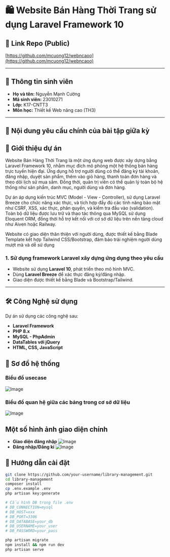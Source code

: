 # 🛍️ Website Bán Hàng Thời Trang sử dụng Laravel Framework 10

## 🔗 Link Repo (Public)

[https://github.com/mcuong12/webncaoo](https://github.com/mcuong12/webncaoo)

---

## 👤 Thông tin sinh viên

- **Họ và tên:** Nguyễn Mạnh Cường  
- **Mã sinh viên:** 23010271
- **Lớp:** K17-CNTT3  
- **Môn học:** Thiết kế Web nâng cao (TH3) 
---

## 📌 Nội dung yêu cầu chính của bài tập giữa kỳ
## 📝 Giới thiệu dự án
Website Bán Hàng Thời Trang là một ứng dụng web được xây dựng bằng Laravel Framework 10, nhằm mục đích mô phỏng một hệ thống bán hàng trực tuyến hiện đại. Ứng dụng hỗ trợ người dùng có thể đăng ký tài khoản, đăng nhập, duyệt sản phẩm, thêm vào giỏ hàng, thanh toán đơn hàng và theo dõi lịch sử mua sắm. Đồng thời, quản trị viên có thể quản lý toàn bộ hệ thống như sản phẩm, danh mục, người dùng và đơn hàng.

Dự án áp dụng kiến trúc MVC (Model - View - Controller), sử dụng Laravel Breeze cho chức năng xác thực, và tích hợp đầy đủ các tính năng bảo mật như CSRF, XSS, xác thực, phân quyền, và kiểm tra đầu vào (validation). Toàn bộ dữ liệu được lưu trữ và thao tác thông qua MySQL sử dụng Eloquent ORM, đồng thời hỗ trợ kết nối với cơ sở dữ liệu trên nền tảng cloud như Aiven hoặc Railway.

Website có giao diện thân thiện với người dùng, được thiết kế bằng Blade Template kết hợp Tailwind CSS/Bootstrap, đảm bảo trải nghiệm người dùng mượt mà và dễ sử dụng 
### 1. Sử dụng framework Laravel xây dựng ứng dụng theo yêu cầu

- Website sử dụng **Laravel 10**, phát triển theo mô hình MVC.
- Dùng **Laravel Breeze** để xác thực đăng ký/đăng nhập.
- Giao diện được thiết kế bằng Blade và Bootstrap/Tailwind.

---
## 🛠️ Công Nghệ sử dụng
Dự án sử dụng các công nghệ sau:
- **Laravel Framework**
- **PHP 8.x**
- **MySQL - PhpAdmin**
- **DataTables với jQuery**
- **HTML, CSS, JavaScript**
## 📍 Sơ đồ hệ thống
### Biểu đồ usecase
![Image](https://github.com/user-attachments/assets/0f6aa534-10d8-4fde-b222-6673fe0ebcbb)
### Biểu đồ quan hệ giữa các bảng trong cơ sở dữ liệu
![Image](https://github.com/user-attachments/assets/735a23d3-0f33-4871-8b31-7cba7ee89804)

## Một số hình ảnh giao diện chính
- **Giao diện đăng nhập**
![Image](https://github.com/user-attachments/assets/9f37d5df-ace5-4b01-922e-14c1b2cd7e33)
- **Đăng nhập/Đăng kí**
 ![Image](https://github.com/user-attachments/assets/27782b7c-5835-4cea-a44e-47c0f27da68e)

## 🚀 Hướng dẫn cài đặt

```bash
git clone https://github.com/your-username/library-management.git
cd library-management
composer install
cp .env.example .env
php artisan key:generate

# Cấu hình DB trong file .env
# DB_CONNECTION=mysql
# DB_HOST=xxx
# DB_PORT=3306
# DB_DATABASE=your_db
# DB_USERNAME=your_user
# DB_PASSWORD=your_pass

php artisan migrate
npm install && npm run dev
php artisan serve
